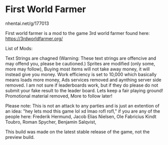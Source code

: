 # First World Farmer


nhentai.net/g/177013

First world farmer is a mod to the game 3rd world farmer found here: https://3rdworldfarmer.org/

List of Mods:

Text Strings are chagned (Warning: These text strings are offencive and may offend you, please be cautioned.) 
Sprites are modified (only some, more may follow), 
Buying most items will not take away money, it will instead give you money. 
Work efficiency is set to 10,000 which basically means loads more money, 
Ads services removed and aynthing server side removed. I am not sure if leaderboards work, but if they do please do not submit your fake result to the leader board. Lets keep a fair playing ground! 
Promotional material removed,
More to follow later!

Please note: This is not an attack to any parties and is just an extention of an idea: "hey lets mod this game lol xd lmao rofl rofl," if you are any of the people here: 
Frederik Hermund, 
Jacob Elias Nielsen, 
Ole Fabricius Kindt Toubro, 
Roman Spycher, 
Benjamin Salqvist, 

This build was made on the latest stable release of the game, not the preview build.
